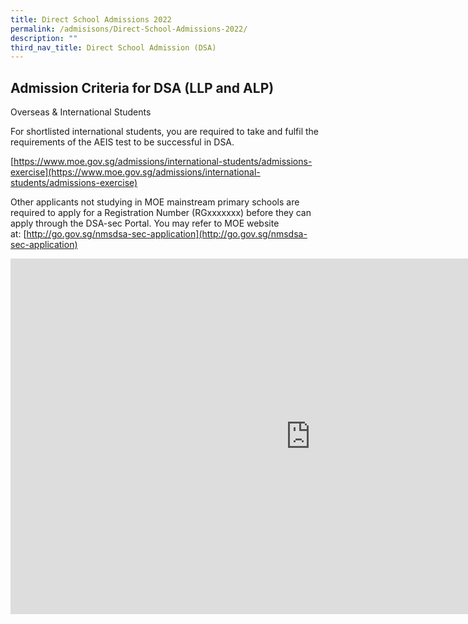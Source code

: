 ```yaml
---
title: Direct School Admissions 2022
permalink: /admisisons/Direct-School-Admissions-2022/
description: ""
third_nav_title: Direct School Admission (DSA)
---
```





Admission Criteria for DSA (LLP and ALP)
-------------------------------------------

Overseas &amp; International Students

For shortlisted international students, you are required to take and fulfil the requirements of the AEIS test to be successful in DSA.

[https://www.moe.gov.sg/admissions/international-students/admissions-exercise](https://www.moe.gov.sg/admissions/international-students/admissions-exercise)

  

Other applicants&nbsp;not&nbsp;studying in MOE mainstream primary schools are required to apply for a Registration Number (RGxxxxxxx) before they can apply through the DSA-sec Portal. You may refer to MOE website at:&nbsp;[http://go.gov.sg/nmsdsa-sec-application](http://go.gov.sg/nmsdsa-sec-application)

<iframe allowfullscreen="true" height="569" width="960" frameborder="0" src="https://docs.google.com/presentation/d/e/2PACX-1vSdwLFSlw5S42OforE4apVqhBrwsc5l9ZofkSkvU221u7-1hy0K8SSs2-fWksDP-wHQJ2RUHygFfuee/embed?start=false&amp;loop=false&amp;delayms=3000"></iframe>